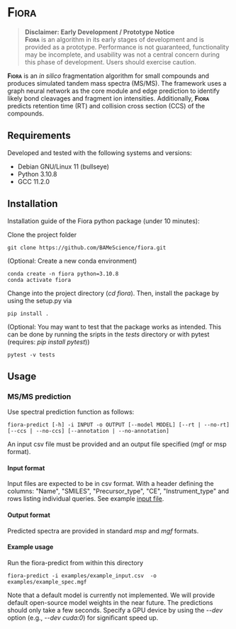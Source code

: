 # **F<span style="font-variant:small-caps;">iora</span>**

> **Disclaimer: Early Development / Prototype Notice**<br>
> **F<span style="font-variant:small-caps;">iora</span>** is an algorithm in its early stages of development and is provided as a prototype.
Performance is not guaranteed, functionality may be incomplete, and usability was not a central concern during this phase of development. 
Users should exercise caution.

**F<span style="font-variant:small-caps;">iora</span>** is an *in silico* fragmentation algorithm for small compounds and produces simulated tandem mass spectra (MS/MS). The framework uses a graph neural network as the core module and edge prediction to identify likely bond cleavages and fragment ion intensities. Additionally, **F<span style="font-variant:small-caps;">iora</span>** predicts retention time (RT) and collision cross section (CCS) of the compounds.

## Requirements

Developed and tested with the following systems and versions:

* Debian GNU/Linux 11 (bullseye)
* Python 3.10.8
* GCC 11.2.0


## Installation

Installation guide of the Fiora python package (under 10 minutes):

Clone the project folder 

    git clone https://github.com/BAMeScience/fiora.git

(Optional: Create a new conda environment)

    conda create -n fiora python=3.10.8
    conda activate fiora

Change into the project directory (*cd fiora*). Then, install the package by using the setup.py via

    pip install .

(Optional: You may want to test that the package works as intended. This can be done by running the sripts in the *tests* directory or with pytest (requires: *pip install pytest*))

    pytest -v tests

## Usage

### MS/MS prediction

Use spectral prediction function as follows:

    fiora-predict [-h] -i INPUT -o OUTPUT [--model MODEL] [--rt | --no-rt] [--ccs | --no-ccs] [--annotation | --no-annotation]

An input csv file must be provided and an output file specified (mgf or msp format).

#### Input format

Input files are expected to be in csv format. With a header defining the columns: "Name", "SMILES", "Precursor_type", "CE", "Instrument_type" and rows listing individual queries.
See example [input file](examples/example_input.csv).

#### Output format

Predicted spectra are provided in standard *msp* and *mgf* formats.

#### Example usage

Run the fiora-predict from within this directory

    fiora-predict -i examples/example_input.csv  -o examples/example_spec.mgf

Note that a default model is currently not implemented. We will provide default open-source model weights in the near future. The predictions should only take a few seconds. Specify a GPU device by using the *--dev* option (e.g., *--dev cuda:0*) for significant speed up.  
